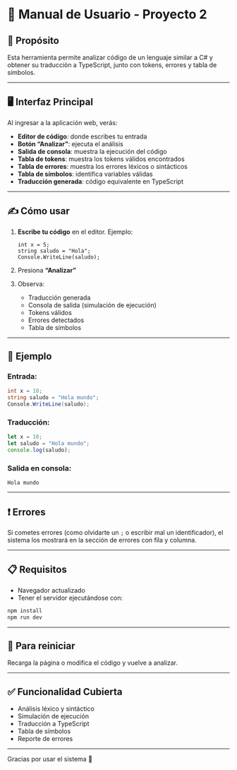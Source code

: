 
# 👤 Manual de Usuario - Proyecto 2

## 🎯 Propósito

Esta herramienta permite analizar código de un lenguaje similar a C# y obtener su traducción a TypeScript, junto con tokens, errores y tabla de símbolos.

---

## 🖥️ Interfaz Principal

Al ingresar a la aplicación web, verás:

- **Editor de código**: donde escribes tu entrada
- **Botón “Analizar”**: ejecuta el análisis
- **Salida de consola**: muestra la ejecución del código
- **Tabla de tokens**: muestra los tokens válidos encontrados
- **Tabla de errores**: muestra los errores léxicos o sintácticos
- **Tabla de símbolos**: identifica variables válidas
- **Traducción generada**: código equivalente en TypeScript

---

## ✍️ Cómo usar

1. **Escribe tu código** en el editor. Ejemplo:

   ```
   int x = 5;
   string saludo = "Hola";
   Console.WriteLine(saludo);
   ```

2. Presiona **“Analizar”**

3. Observa:
   - Traducción generada
   - Consola de salida (simulación de ejecución)
   - Tokens válidos
   - Errores detectados
   - Tabla de símbolos

---

## 🔄 Ejemplo

### Entrada:

```cs
int x = 10;
string saludo = "Hola mundo";
Console.WriteLine(saludo);
```

### Traducción:

```ts
let x = 10;
let saludo = "Hola mundo";
console.log(saludo);
```

### Salida en consola:

```
Hola mundo
```

---

## ❗ Errores

Si cometes errores (como olvidarte un `;` o escribir mal un identificador), el sistema los mostrará en la sección de errores con fila y columna.

---

## 📋 Requisitos

- Navegador actualizado
- Tener el servidor ejecutándose con:

```bash
npm install
npm run dev
```

---

## 🧼 Para reiniciar

Recarga la página o modifica el código y vuelve a analizar.

---

## ✅ Funcionalidad Cubierta

- Análisis léxico y sintáctico
- Simulación de ejecución
- Traducción a TypeScript
- Tabla de símbolos
- Reporte de errores

---

Gracias por usar el sistema 🎉
